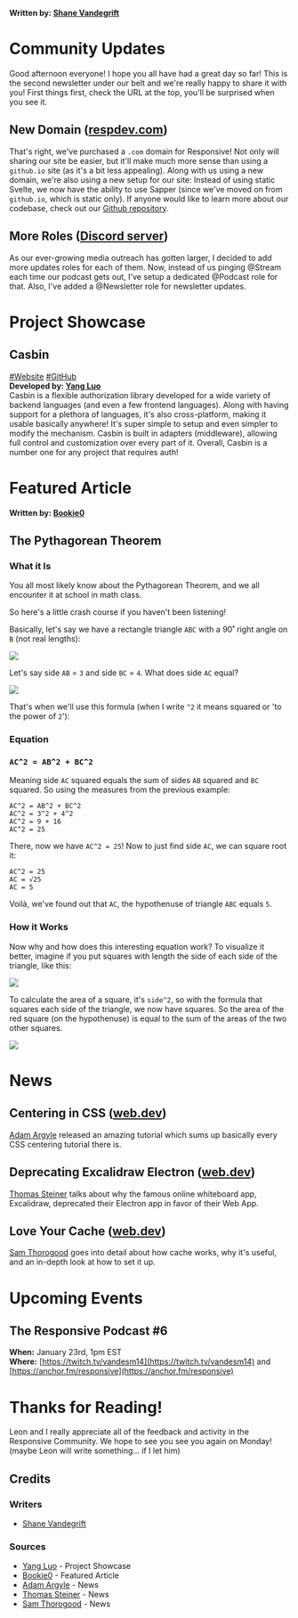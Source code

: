 **Written by: [Shane Vandegrift](https://twitter.com/vandesm14)**
# Community Updates
Good afternoon everyone! I hope you all have had a great day so far! This is the second newsletter under our belt and we're really happy to share it with you! First things first, check the URL at the top, you'll be surprised when you see it.

## New Domain ([respdev.com](https://respdev.com))
That's right, we've purchased a `.com` domain for Responsive! Not only will sharing our site be easier, but it'll make much more sense than using a `github.io` site (as it's a bit less appealing). Along with us using a new domain, we're also using a new setup for our site: Instead of using static Svelte, we now have the ability to use Sapper (since we've moved on from `github.io`, which is static only). If anyone would like to learn more about our codebase, check out our [Github repository](https://github.com/ResponsiveDev/main-site).

## More Roles ([Discord server](https://discord.gg/semsxbP))
As our ever-growing media outreach has gotten larger, I decided to add more updates roles for each of them. Now, instead of us pinging @Stream each time our podcast gets out, I've setup a dedicated @Podcast role for that. Also, I've added a @Newsletter role for newsletter updates.

# Project Showcase
## Casbin
[#Website](https://casbin.org/) [#GitHub](https://github.com/casbin/casbin)<br>
**Developed by: [Yang Luo](https://twitter.com/hsluoyz)**<br>
Casbin is a flexible authorization library developed for a wide variety of backend languages (and even a few frontend languages). Along with having support for a plethora of languages, it's also cross-platform, making it usable basically anywhere! It's super simple to setup and even simpler to modify the mechanism. Casbin is built in adapters (middleware), allowing full control and customization over every part of it. Overall, Casbin is a number one for any project that requires auth!

# Featured Article
**Written by: [Bookie0](https://repl.it/@Bookie0)**<br>
## The Pythagorean Theorem

### What it Is

You all most likely know about the Pythagorean Theorem, and we all encounter it at school in math class.

So here's a little crash course if you haven't been listening!

Basically, let's say we have a rectangle triangle `ABC` with a 90˚ right angle on `B` (not real lengths):

[![](https://storage.googleapis.com/replit/images/1611184041910_d3dc0e2112ec0ae91727c45007d6af5f.png)](https://storage.googleapis.com/replit/images/1611184041910_d3dc0e2112ec0ae91727c45007d6af5f.png)

Let's say side `AB` = `3` and side `BC` = `4`. What does side `AC` equal?

[![](https://storage.googleapis.com/replit/images/1611184049720_0f048d2f395dd6b38a7139c50391776a.png)](https://storage.googleapis.com/replit/images/1611184049720_0f048d2f395dd6b38a7139c50391776a.png)

That's when we'll use this formula (when I write `^2` it means squared or 'to the power of `2`'):

### Equation

### `AC^2 = AB^2 + BC^2`

Meaning side `AC` squared equals the sum of sides `AB` squared and `BC` squared. So using the measures from the previous example:

```
AC^2 = AB^2 + BC^2
AC^2 = 3^2 + 4^2
AC^2 = 9 + 16
AC^2 = 25
```

There, now we have `AC^2 = 25`! Now to just find side `AC`, we can square root it:

```
AC^2 = 25
AC = √25
AC = 5
```

Voilà, we've found out that `AC`, the hypothenuse of triangle `ABC` equals `5`.

### How it Works

Now why and how does this interesting equation work? To visualize it better, imagine if you put squares with length the side of each side of the triangle, like this:

[![](https://storage.googleapis.com/replit/images/1611184069654_db9117bc9fc10fbc3a3d11dc29370437.png)](https://storage.googleapis.com/replit/images/1611184069654_db9117bc9fc10fbc3a3d11dc29370437.png)

To calculate the area of a square, it's `side^2`, so with the formula that squares each side of the triangle, we now have squares. So the area of the red square (on the hypothenuse) is equal to the sum of the areas of the two other squares.

[![](https://storage.googleapis.com/replit/images/1611184073983_b802dfcdb821ee09602e46621676cd2c.png)](https://storage.googleapis.com/replit/images/1611184073983_b802dfcdb821ee09602e46621676cd2c.png)
<!-- > Quote *([@User]())* -->

# News
## Centering in CSS ([web.dev](https://web.dev/centering-in-css/))
[Adam Argyle](https://twitter.com/argyleink) released an amazing tutorial which sums up basically every CSS centering tutorial there is.

## Deprecating Excalidraw Electron ([web.dev](https://web.dev/deprecating-excalidraw-electron/))
[Thomas Steiner](https://twitter.com/tomayac) talks about why the famous online whiteboard app, Excalidraw, deprecated their Electron app in favor of their Web App.

## Love Your Cache ([web.dev](https://web.dev/love-your-cache/))
[Sam Thorogood](https://twitter.com/samthor) goes into detail about how cache works, why it's useful, and an in-depth look at how to set it up.

# Upcoming Events
## The Responsive Podcast #6
**When:** January 23rd, 1pm EST<br>
**Where:** [https://twitch.tv/vandesm14](https://twitch.tv/vandesm14) and [https://anchor.fm/responsive](https://anchor.fm/responsive)<br>

# Thanks for Reading!
Leon and I really appreciate all of the feedback and activity in the Responsive Community. We hope to see you see you again on Monday!<br>
(maybe Leon will write something... if I let him)

## Credits
### Writers
+ [Shane Vandegrift](https://twitter.com/vandesm14)

### Sources
+ [Yang Luo](https://twitter.com/hsluoyz) - Project Showcase
+ [Bookie0](https://repl.it/@Bookie0) - Featured Article
+ [Adam Argyle](https://twitter/argyleink) - News
+ [Thomas Steiner](https://twitter.com/tomayac) - News
+ [Sam Thorogood](https://twitter.com/samthor) - News